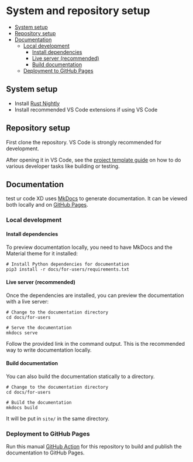 <!--
Copyright (c) 2023 Sophie Katz

This file is part of test ur code XD.

test ur code XD is free software: you can redistribute it and/or modify it under the terms of the
GNU General Public License as published by the Free Software Foundation, either version 3 of the
License, or (at your option) any later version.

test ur code XD is distributed in the hope that it will be useful, but WITHOUT ANY WARRANTY; without
even the implied warranty of MERCHANTABILITY or FITNESS FOR A PARTICULAR PURPOSE. See the GNU
General Public License for more details.

You should have received a copy of the GNU General Public License along with test ur code XD. If
not, see <https://www.gnu.org/licenses/>.
-->

# System and repository setup

* [System setup](#system-setup)
* [Repository setup](#repository-setup)
* [Documentation](#documentation)
  * [Local development](#local-development)
    * [Install dependencies](#install-dependencies)
    * [Live server (recommended)](#live-server-recommended)
    * [Build documentation](#build-documentation)
  * [Deployment to GitHub Pages](#deployment-to-github-pages)

## System setup

* Install [Rust Nightly](https://www.rust-lang.org/tools/install)
* Install recommended VS Code extensions if using VS Code

## Repository setup

First clone the repository. VS Code is strongly recommended for development.

After opening it in VS Code, see the [project template guide](https://github.com/sophie-katz/rust-vscode-template) on how to do various developer tasks like building or testing.

## Documentation

test ur code XD uses [MkDocs](https://www.mkdocs.org/) to generate documentation. It can be viewed both locally and on [GitHub Pages](https://sophie-katz.github.io/test-ur-code-XD/).

### Local development

#### Install dependencies

To preview documentation locally, you need to have MkDocs and the Material theme for it installed:

```shell
# Install Python dependencies for documentation
pip3 install -r docs/for-users/requirements.txt
```

#### Live server (recommended)

Once the dependencies are installed, you can preview the documentation with a live server:

```shell
# Change to the documentation directory
cd docs/for-users

# Serve the documentation
mkdocs serve
```

Follow the provided link in the command output. This is the recommended way to write documentation locally.

#### Build documentation

You can also build the documentation statically to a directory.

```shell
# Change to the documentation directory
cd docs/for-users

# Build the documentation
mkdocs build
```

It will be put in `site/` in the same directory.

### Deployment to GitHub Pages

Run this manual [GitHub Action](https://github.com/sophie-katz/test-ur-code-XD/actions/workflows/github-pages.yml) for this repository to build and publish the documentation to GitHub Pages.
